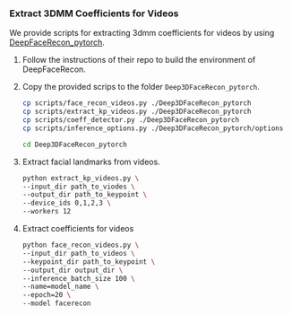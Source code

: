 ### Extract 3DMM Coefficients for Videos

We provide scripts for extracting 3dmm coefficients for videos by using [DeepFaceRecon_pytorch](https://github.com/sicxu/Deep3DFaceRecon_pytorch/tree/73d491102af6731bded9ae6b3cc7466c3b2e9e48).

1. Follow the instructions of their repo to build the environment of DeepFaceRecon.

2. Copy the provided scrips to the folder `Deep3DFaceRecon_pytorch`.

   ```bash
   cp scripts/face_recon_videos.py ./Deep3DFaceRecon_pytorch
   cp scripts/extract_kp_videos.py ./Deep3DFaceRecon_pytorch
   cp scripts/coeff_detector.py ./Deep3DFaceRecon_pytorch
   cp scripts/inference_options.py ./Deep3DFaceRecon_pytorch/options

   cd Deep3DFaceRecon_pytorch
   ```

3. Extract facial landmarks from videos.

   ```bash
   python extract_kp_videos.py \
   --input_dir path_to_viodes \
   --output_dir path_to_keypoint \
   --device_ids 0,1,2,3 \
   --workers 12
   ```

4. Extract coefficients for videos

   ```bash
   python face_recon_videos.py \
   --input_dir path_to_videos \
   --keypoint_dir path_to_keypoint \
   --output_dir output_dir \
   --inference_batch_size 100 \
   --name=model_name \
   --epoch=20 \
   --model facerecon
   ```

   



